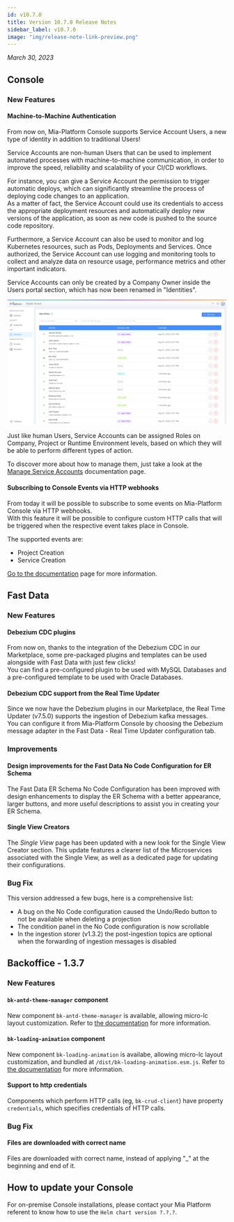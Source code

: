 ```yaml
---
id: v10.7.0
title: Version 10.7.0 Release Notes
sidebar_label: v10.7.0
image: "img/release-note-link-preview.png"
---
```


_March 30, 2023_

## Console

### New Features

#### Machine-to-Machine Authentication

From now on, Mia-Platform Console supports Service Account Users, a new type of identity in addition to traditional Users!

Service Accounts are non-human Users that can be used to implement automated processes with machine-to-machine communication, in order to improve the speed, reliability and scalability of your CI/CD workflows.

For instance, you can give a Service Account the permission to trigger automatic deploys, which can significantly streamline the process of deploying code changes to an application.  
As a matter of fact, the Service Account could use its credentials to access the appropriate deployment resources and automatically deploy new versions of the application, as soon as new code is pushed to the source code repository.

Furthermore, a Service Account can also be used to monitor and log Kubernetes resources, such as Pods, Deployments and Services. Once authorized, the Service Account can use logging and monitoring tools to collect and analyze data on resource usage, performance metrics and other important indicators.

Service Accounts can only be created by a Company Owner inside the Users portal section, which has now been renamed in "Identities".

![Identities Table](./img/10.7/identities_table.png)

Just like human Users, Service Accounts can be assigned Roles on Company, Project or Runtime Environment levels, based on which they will be able to perform different types of action.  

To discover more about how to manage them, just take a look at the [Manage Service Accounts](/development_suite/identity-and-access-management/service-account-management.md) documentation page.

#### Subscribing to Console Events via HTTP webhooks

From today it will be possible to subscribe to some events on Mia-Platform Console via HTTP webhooks.  
With this feature it will be possible to configure custom HTTP calls that will be triggered when the respective event takes place in Console.

The supported events are:

- Project Creation
- Service Creation

[Go to the documentation](/development_suite/webhooks-and-events/webhooks.md) page for more information.

## Fast Data

### New Features

#### Debezium CDC plugins

From now on, thanks to the integration of the Debezium CDC in our Marketplace, some pre-packaged plugins and templates can be used alongside with Fast Data with just few clicks!  
You can find a pre-configured plugin to be used with MySQL Databases and a pre-configured template to be used with Oracle Databases.

#### Debezium CDC support from the Real Time Updater

Since we now have the Debezium plugins in our Marketplace, the Real Time Updater (v7.5.0) supports the ingestion of Debezium kafka messages.  
You can configure it from Mia-Platform Console by choosing the Debezium message adapter in the Fast Data - Real Time Updater configuration tab.

### Improvements

#### Design improvements for the Fast Data No Code Configuration for ER Schema

The Fast Data ER Schema No Code Configuration has been improved with design enhancements to display the ER Schema with a better appearance, larger buttons, and more useful descriptions to assist you in creating your ER Schema.

#### Single View Creators

The _Single View_ page has been updated with a new look for the Single View Creator section. This update features a clearer list of the Microservices associated with the Single View, as well as a dedicated page for updating their configurations.

### Bug Fix

This version addressed a few bugs, here is a comprehensive list:

- A bug on the No Code configuration caused the Undo/Redo button to not be available when deleting a projection
- The condition panel in the No Code configuration is now scrollable
- In the ingestion storer (v1.3.2) the post-ingestion topics are optional when the forwarding of ingestion messages is disabled

## Backoffice - 1.3.7

### New Features

#### `bk-antd-theme-manager` component

New component `bk-antd-theme-manager` is available, allowing micro-lc layout customization. Refer to [the documentation](/business_suite/backoffice/components/misc.md#bk-antd-theme-manager) for more information.

#### `bk-loading-animation` component

New component `bk-loading-animation` is availabe, allowing micro-lc layout customization, and bundled at `/dist/bk-loading-animation.esm.js`. Refer to [the documentation](/business_suite/backoffice/components/misc.md#bk-loading-animation) for more information.

#### Support to http credentials

Components which perform HTTP calls (eg, `bk-crud-client`) have property `credentials`, which specifies credentials of HTTP calls.

### Bug Fix

#### Files are downloaded with correct name

Files are downloaded with correct name, instead of applying "_" at the beginning and end of it.

## How to update your Console

For on-premise Console installations, please contact your Mia Platform referent to know how to use the `Helm chart version ?.?.?`.
